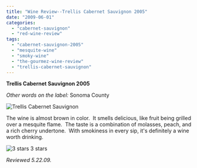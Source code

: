 ```yaml
---
title: "Wine Review--Trellis Cabernet Sauvignon 2005"
date: "2009-06-01"
categories:
  - "cabernet-sauvignon"
  - "red-wine-review"
tags:
  - "cabernet-sauvignon-2005"
  - "mesquite-wine"
  - "smoky-wine"
  - "the-gourmez-wine-review"
  - "trellis-cabernet-sauvignon"
---
```


**Trellis Cabernet Sauvignon 2005**

_Other words on the label:_ Sonoma County

![](http://www.rebeccagomezfarrell.com/photos/trellis.jpg "Trellis Cabernet Sauvignon")

The wine is almost brown in color.  It smells delicious, like fruit being grilled over a mesquite flame.  The taste is a combination of molasses, peach, and a rich cherry undertone.  With smokiness in every sip, it's definitely a wine worth drinking.




<div class="caption">

![3 stars](http://s3.amazonaws.com/thegourmez-wpmedia/2009/02/rating_avocado1.gif "rating_avocado1") 3 stars</div>


_Reviewed 5.22.09._
